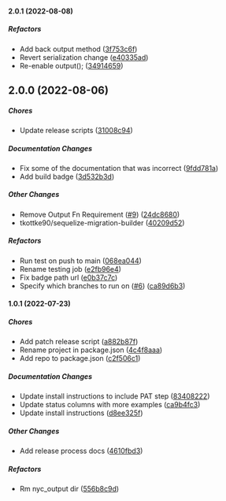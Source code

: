 #### 2.0.1 (2022-08-08)

##### Refactors

*  Add back output method ([3f753c6f](https://github.com/tkottke90/sequelize-migration-builder/commit/3f753c6f4924948826e15499a12c61f403f8033b))
*  Revert serialization change ([e40335ad](https://github.com/tkottke90/sequelize-migration-builder/commit/e40335ad0c83eeb09019e8a53ae2f98f357ee6bd))
*  Re-enable output(); ([34914659](https://github.com/tkottke90/sequelize-migration-builder/commit/349146594a82d45cc09748dd4025f4900d9f1bdd))

## 2.0.0 (2022-08-06)

##### Chores

*  Update release scripts ([31008c94](https://github.com/tkottke90/sequelize-migration-builder/commit/31008c94ccabaa6f37b2e668603e281526dd333c))

##### Documentation Changes

*  Fix some of the documentation that was incorrect ([9fdd781a](https://github.com/tkottke90/sequelize-migration-builder/commit/9fdd781a0b6b263c197ea20d727093de1427b99b))
*  Add build badge ([3d532b3d](https://github.com/tkottke90/sequelize-migration-builder/commit/3d532b3d048b78d6d79dde0ae5974829bf5c6b9b))

##### Other Changes

*  Remove Output Fn Requirement ([#9](https://github.com/tkottke90/sequelize-migration-builder/pull/9)) ([24dc8680](https://github.com/tkottke90/sequelize-migration-builder/commit/24dc8680d4de6d0213c50a3251989f06991312b8))
* tkottke90/sequelize-migration-builder ([40209d52](https://github.com/tkottke90/sequelize-migration-builder/commit/40209d52e17dbe32b89597de67aef7c0b9c7ee13))

##### Refactors

*  Run test on push to main ([068ea044](https://github.com/tkottke90/sequelize-migration-builder/commit/068ea044ba07e116066b8afd54298a958cf73faa))
*  Rename testing job ([e2fb96e4](https://github.com/tkottke90/sequelize-migration-builder/commit/e2fb96e46a5eb1e9c232efcd9f20b29d600a23c3))
*  Fix badge path url ([e0b37c7c](https://github.com/tkottke90/sequelize-migration-builder/commit/e0b37c7c9f15bf2892625fb045c817e35c3bec8d))
*  Specify which branches to run on ([#6](https://github.com/tkottke90/sequelize-migration-builder/pull/6)) ([ca89d6b3](https://github.com/tkottke90/sequelize-migration-builder/commit/ca89d6b38de9cacaed474492e2de34ad7a34d3c7))

#### 1.0.1 (2022-07-23)

##### Chores

*  Add patch release script ([a882b87f](https://github.com/tkottke90/sequelize-migration-builder/commit/a882b87f112764fd8e21d2706a2ef39b915b3d55))
*  Rename project in package.json ([4c4f8aaa](https://github.com/tkottke90/sequelize-migration-builder/commit/4c4f8aaa347d89db3303678fb4c877352691c48e))
*  Add repo to package.json ([c2f506c1](https://github.com/tkottke90/sequelize-migration-builder/commit/c2f506c177cbf87a16fef82acd19d5b40f2da10e))

##### Documentation Changes

*  Update install instructions to include PAT step ([83408222](https://github.com/tkottke90/sequelize-migration-builder/commit/83408222207cba886c56f3ba80de01c84d496743))
*  Update status columns with more examples ([ca9b4fc3](https://github.com/tkottke90/sequelize-migration-builder/commit/ca9b4fc3f490c0d4d417b5936e7d9bf09b129998))
*  Update install instructions ([d8ee325f](https://github.com/tkottke90/sequelize-migration-builder/commit/d8ee325f04090802c44e8a7986762013dc030930))

##### Other Changes

*  Add release process docs ([4610fbd3](https://github.com/tkottke90/sequelize-migration-builder/commit/4610fbd3754ef030686dd82ebc2cc115367462ca))

##### Refactors

*  Rm nyc_output dir ([556b8c9d](https://github.com/tkottke90/sequelize-migration-builder/commit/556b8c9d9d8761d75ca506bd512e603b71847e18))

